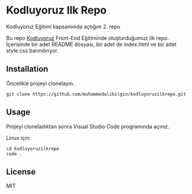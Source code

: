 # Kodluyoruz Ilk Repo

Kodluyoruz Eğitimi kapsamında açtığım 2. repo

Bu repo [Kodluyoruz](https://www.kodluyoruz.org) Front-End Eğitiminde oluşturduğumuz ilk repo. İçerisinde bir adet README dosyası, bir adet de index.html ve bir adet style.css barındırıyor.

## Installation

Öncelikle projeyi clonelayın.

```
git clone https://github.com/muhammedalibilgin/kodluyoruzilkrepo.git

```

## Usage

Projeyi cloneladıktan sonra Visual Studio Code programında açınız.

Linux için:

```linux
cd kodluyoruzilkrepo
code .
```

## License

MIT
